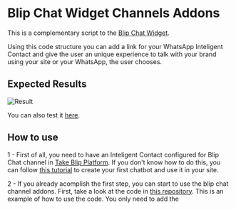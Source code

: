 # Blip Chat Widget Channels Addons

This is a complementary script to the [Blip Chat Widget](https://github.com/takenet/blip-chat-widget "Take Blip Chat Repository"). 

Using this code structure you can add a link for your WhatsApp Inteligent Contact and give the user an unique experience to talk with your brand using your site or your WhatsApp, the user chooses. 

## Expected Results

![Result](https://s3-sa-east-1.amazonaws.com/i.imgtake.takenet.com.br/iyexgr0n5l/iyexgr0n5l.gif)

You can also test it <a href="https://cranky-wilson-c37fcb.netlify.app/" target="_blank">here</a>.

## How to use

1 - First of all, you need to have an Inteligent Contact configured for Blip Chat channel in [Take Blip Platform](https://portal.blip.ai/ "Create your inteligent contact here"). If you don't know how to do this, you can follow [this tutorial](https://help.blip.ai/hc/pt-br/articles/360059366993-Como-adicionar-um-bot-em-um-site-utilizando-o-Blip-Chat- "Como adicionar um bot em um site utilizando o Blip Chat?") to create your first chatbot and use it in your site. 

2 - If you already acomplish the first step, you can start to use the blip chat channel addons. First, take a look at the code in [this repository](https://github.com/matheus-almeida-rosa/blip-chat-widget-channels/blob/master/index.html "blip-chat-widget-channels"). This is an example of how to use the code. You only need to add the **<style>** tag, the **<div class="channels-container" id="channels-container">** and the **<script>** tags to your website. Below you'll see how to add them and configure its dependencies. 

### Style tags

The beaty of the Blip Chat Widget Channels Addons is given by its styles. So you must copy the style of the example to your website in order to use it. You also must have some attention points:

* Make sure you added the styles in your website. It is not a problem to add it in another file, since you know what you are doing :) 
* Make sure your website styles does not match the style names of the styles that you're copying. If you change this, remember to update all its references in the rest of the code. 
* Replace the **background-color** field for parent (The first button that open the other channels), whatsapp (The button that redirects to whatsapp) and blipchat (The blip chat default behavior).

The image below shows the main items involved in this step

![Styles](https://s3-sa-east-1.amazonaws.com/i.imgtake.takenet.com.br/iecjruie5l/iecjruie5l.jpg)

### HTML

To add the new components, you just need to add the **<div class="channels-container" id="channels-container">** to your HTML, in order to show the new buttons. So, add it to your website. You do not need to change anything here. See the target content below.

![HTML Content](https://s3-sa-east-1.amazonaws.com/i.imgtake.takenet.com.br/iirwtm62cw/iirwtm62cw.jpg)

### Scripts

Now, all you need to do is copy the scripts and replace some references.

1 - Blip Chat Scripts

Here, you just need to worry about your access key. Copy all the block, like the image below.

![Blip Chat Scripts](https://s3-sa-east-1.amazonaws.com/i.imgtake.takenet.com.br/ifxpnwzihw/ifxpnwzihw.jpg)

2 - WhatsApp Scripts

In this step, you need to replace the **phoneNumber** (The number of your WhatsApp Business Account) and the **text** that you want users to send.

![WhatsApp Scripts](https://s3-sa-east-1.amazonaws.com/i.imgtake.takenet.com.br/ipe914lsw7/ipe914lsw7.jpg)


3 - Parent Scripts

Here you do not need to worry about replaces. Only copy all the Parent Scripts block :)

![Parent Scripts](https://s3-sa-east-1.amazonaws.com/i.imgtake.takenet.com.br/itqczusqyx/itqczusqyx.jpg)

## That is it!!!

If you have any doubts or dificulties, ask a question in [Take Blip Forum](https://forum.blip.ai/). 

If you find any bugs, problems or improvements, you can contribute with this project making a [Pull Request](https://github.com/matheus-almeida-rosa/blip-chat-widget-channels/pulls) or opening an [issue](https://github.com/matheus-almeida-rosa/blip-chat-widget-channels/issues).

Have a good code!